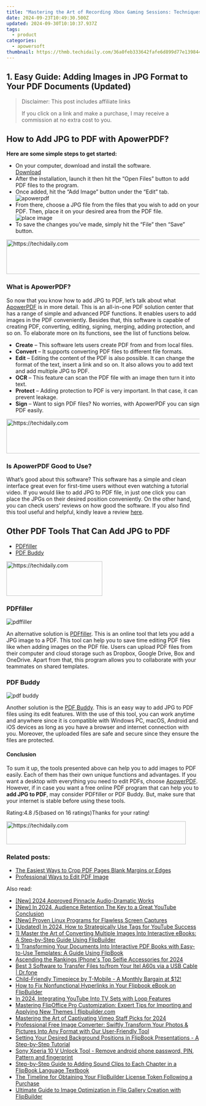 ```yaml
---
title: "Mastering the Art of Recording Xbox Gaming Sessions: Techniques for Xbox One and Xbox 360 Enthusiasts"
date: 2024-09-23T10:49:30.500Z
updated: 2024-09-30T10:10:37.937Z
tags:
  - product
categories:
  - apowersoft
thumbnail: https://thmb.techidaily.com/36a0feb333642fafe6d899d77e13984485a54242ddf28da6d8e7c4998067f22e.jpg
---
```


## 1. Easy Guide: Adding Images in JPG Format to Your PDF Documents (Updated)

>  Disclaimer: This post includes affiliate links
>
>  If you click on a link and make a purchase, I may receive a commission at no extra cost to you.
>

## How to Add JPG to PDF with ApowerPDF?

**Here are some simple steps to get started:**

* On your computer, download and install the software.  
[Download](https://tools.techidaily.com/apowersoft/products/)
* After the installation, launch it then hit the “Open Files” button to add PDF files to the program.
* Once added, hit the “Add Image” button under the “Edit” tab.  
![apowerpdf](https://www.apowersoft.com//webusupload.aoscdn.com/apowercom/wp-content/uploads/2020/07/add-image.jpg.webp)
* From there, choose a JPG file from the files that you wish to add on your PDF. Then, place it on your desired area from the PDF file.  
![place image](https://www.apowersoft.com//webusupload.aoscdn.com/apowercom/wp-content/uploads/2020/07/place-jpg.jpg.webp)
* To save the changes you’ve made, simply hit the “File” then “Save” button.

<!-- affiliate ads begin -->
<a href="https://unicoeye.pxf.io/c/5597632/2134236/18498" target="_top" id="2134236">
  <img src="//a.impactradius-go.com/display-ad/18498-2134236" border="0" alt="https://techidaily.com" width="728" height="90"/>
</a>
<img height="0" width="0" src="https://unicoeye.pxf.io/i/5597632/2134236/18498" style="position:absolute;visibility:hidden;" border="0" />
<!-- affiliate ads end -->

### What is ApowerPDF?

So now that you know how to add JPG to PDF, let’s talk about what [ApowerPDF](https://tools.techidaily.com/apowersoft/apower-pdf/) is in more detail. This is an all-in-one PDF solution center that has a range of simple and advanced PDF functions. It enables users to add images in the PDF conveniently. Besides that, this software is capable of creating PDF, converting, editing, signing, merging, adding protection, and so on. To elaborate more on its functions, see the list of functions below.

* **Create** – This software lets users create PDF from and from local files.
* **Convert** – It supports converting PDF files to different file formats.
* **Edit**  – Editing the content of the PDF is also possible. It can change the format of the text, insert a link and so on. It also allows you to add text and add multiple JPG to PDF.
* **OCR** – This feature can scan the PDF file with an image then turn it into text.
* **Protect** – Adding protection to PDF is very important. In that case, it can prevent leakage.
* **Sign** – Want to sign PDF files? No worries, with ApowerPDF you can sign PDF easily.

<!-- affiliate ads begin -->
<a href="https://aligracehair.sjv.io/c/5597632/1896560/19272" target="_top" id="1896560">
  <img src="//a.impactradius-go.com/display-ad/19272-1896560" border="0" alt="https://techidaily.com" width="728" height="90"/>
</a>
<img height="0" width="0" src="https://aligracehair.sjv.io/i/5597632/1896560/19272" style="position:absolute;visibility:hidden;" border="0" />
<!-- affiliate ads end -->

### Is ApowerPDF Good to Use?

What’s good about this software? This software has a simple and clean interface great even for first-time users without even watching a tutorial video. If you would like to add JPG to PDF file, in just one click you can place the JPGs on their desired position conveniently. On the other hand, you can check users’ reviews on how good the software. If you also find this tool useful and helpful, kindly leave a review [here](https://www.g2crowd.com/products/apowerpdf/reviews).

## Other PDF Tools That Can Add JPG to PDF

* [PDFfiller](https://tools.techidaily.com/apowersoft/products/)
* [PDF Buddy](https://tools.techidaily.com/apowersoft/products/)

<!-- affiliate ads begin -->
<a href="https://aligracehair.sjv.io/c/5597632/2135398/19272" target="_top" id="2135398">
  <img src="//a.impactradius-go.com/display-ad/19272-2135398" border="0" alt="https://techidaily.com" width="250" height="90"/>
</a>
<img height="0" width="0" src="https://aligracehair.sjv.io/i/5597632/2135398/19272" style="position:absolute;visibility:hidden;" border="0" />
<!-- affiliate ads end -->

### PDFfiller

![pdffiller](https://www.apowersoft.com//webusupload.aoscdn.com/apowercom/wp-content/uploads/2020/07/add-image-pdffiller.jpg.webp)

An alternative solution is [PDFfiller](https://www.pdffiller.com/en/categories/add-image.htm). This is an online tool that lets you add a JPG image to a PDF. This tool can help you to save time editing PDF files like when adding images on the PDF file. Users can upload PDF files from their computer and cloud storage such as Dropbox, Google Drive, Box and OneDrive. Apart from that, this program allows you to collaborate with your teammates on shared templates.

### PDF Buddy

![pdf buddy](https://www.apowersoft.com//webusupload.aoscdn.com/apowercom/wp-content/uploads/2020/07/add-jpg-using-pdfbuddy.jpg.webp)

Another solution is the [PDF Buddy](https://www.pdfbuddy.com/how-to/add-image-to-pdf). This is an easy way to add JPG to PDF files using its edit features. With the use of this tool, you can work anytime and anywhere since it is compatible with Windows PC, macOS, Android and iOS devices as long as you have a browser and internet connection with you. Moreover, the uploaded files are safe and secure since they ensure the files are protected.

#### Conclusion

To sum it up, the tools presented above can help you to add images to PDF easily. Each of them has their own unique functions and advantages. If you want a desktop with everything you need to edit PDFs, choose [ApowerPDF](https://tools.techidaily.com/apowersoft/apower-pdf/). However, if in case you want a free online PDF program that can help you to **add JPG to PDF**, may consider PDFfiller or PDF Buddy. But, make sure that your internet is stable before using these tools.

Rating:4.8 /5(based on 16 ratings)Thanks for your rating!

<!-- affiliate ads begin -->
<a href="https://aligracehair.sjv.io/c/5597632/2135404/19272" target="_top" id="2135404">
  <img src="//a.impactradius-go.com/display-ad/19272-2135404" border="0" alt="https://techidaily.com" width="468" height="60"/>
</a>
<img height="0" width="0" src="https://aligracehair.sjv.io/i/5597632/2135404/19272" style="position:absolute;visibility:hidden;" border="0" />
<!-- affiliate ads end -->

### Related posts:

* [The Easiest Ways to Crop PDF Pages Blank Margins or Edges](https://tools.techidaily.com/apowersoft/apower-pdf/)
* [Professional Ways to Edit PDF Image](https://tools.techidaily.com/apowersoft/apower-pdf/)

<ins class="adsbygoogle"
     style="display:block"
     data-ad-format="autorelaxed"
     data-ad-client="ca-pub-7571918770474297"
     data-ad-slot="1223367746"></ins>

<ins class="adsbygoogle"
     style="display:block"
     data-ad-client="ca-pub-7571918770474297"
     data-ad-slot="8358498916"
     data-ad-format="auto"
     data-full-width-responsive="true"></ins>

<span class="atpl-alsoreadstyle">Also read:</span>
<div><ul>
<li><a href="https://fox-links.techidaily.com/new-2024-approved-pinnacle-audio-dramatic-works/"><u>[New] 2024 Approved Pinnacle Audio-Dramatic Works</u></a></li>
<li><a href="https://youtube-tips.techidaily.com/n-2024-audience-retention-the-key-to-a-great-youtube-conclusion/"><u>[New] In 2024, Audience Retention The Key to a Great YouTube Conclusion</u></a></li>
<li><a href="https://screen-sharing-recording.techidaily.com/new-proven-linux-programs-for-flawless-screen-captures/"><u>[New] Proven Linux Programs for Flawless Screen Captures</u></a></li>
<li><a href="https://eaxpv-info.techidaily.com/updated-in-2024-how-to-strategically-use-tags-for-youtube-success/"><u>[Updated] In 2024, How to Strategically Use Tags for YouTube Success</u></a></li>
<li><a href="https://discover-comparisons.techidaily.com/1-master-the-art-of-converting-multiple-images-into-interactive-ebooks-a-step-by-step-guide-using-flipbuilder/"><u>1) Master the Art of Converting Multiple Images Into Interactive eBooks: A Step-by-Step Guide Using FlipBuilder</u></a></li>
<li><a href="https://discover-comparisons.techidaily.com/1-transforming-your-documents-into-interactive-pdf-books-with-easy-to-use-templates-a-guide-using-flipbook/"><u>1) Transforming Your Documents Into Interactive PDF Books with Easy-to-Use Templates: A Guide Using FlipBook</u></a></li>
<li><a href="https://article-files.techidaily.com/ascending-the-rankings-iphones-top-selfie-accessories-for-2024/"><u>Ascending the Rankings IPhone's Top Selfie Accessories for 2024</u></a></li>
<li><a href="https://blog-min.techidaily.com/best-3-software-to-transfer-files-tofrom-your-itel-a60s-via-a-usb-cable-drfone-by-drfone-transfer-from-android-transfer-from-android/"><u>Best 3 Software to Transfer Files to/from Your Itel A60s via a USB Cable | Dr.fone</u></a></li>
<li><a href="https://techidaily.com/child-friendly-timepiece-by-t-mobile-a-monthly-bargain-at-12/"><u>Child-Friendly Timepiece by T-Mobile - A Monthly Bargain at $12!</u></a></li>
<li><a href="https://discover-comparisons.techidaily.com/how-to-fix-nonfunctional-hyperlinks-in-your-flipbook-ebook-on-flipbuilder/"><u>How to Fix Nonfunctional Hyperlinks in Your Flipbook eBook on FlipBuilder</u></a></li>
<li><a href="https://youtube-stream.techidaily.com/in-2024-integrating-youtube-into-tv-sets-with-loop-features/"><u>In 2024, Integrating YouTube Into TV Sets with Loop Features</u></a></li>
<li><a href="https://discover-comparisons.techidaily.com/mastering-flipoffice-pro-customization-expert-tips-for-importing-and-applying-new-themes-flipbuildercom/"><u>Mastering FlipOffice Pro Customization: Expert Tips for Importing and Applying New Themes | flipbuilder.com</u></a></li>
<li><a href="https://vimeo-videos.techidaily.com/mastering-the-art-of-captivating-vimeo-staff-picks-for-2024/"><u>Mastering the Art of Captivating Vimeo Staff Picks for 2024</u></a></li>
<li><a href="https://discover-comparisons.techidaily.com/professional-free-image-converter-swiftly-transform-your-photos-and-pictures-into-any-format-with-our-user-friendly-tool/"><u>Professional Free Image Converter: Swiftly Transform Your Photos & Pictures Into Any Format with Our User-Friendly Tool</u></a></li>
<li><a href="https://discover-comparisons.techidaily.com/setting-your-desired-background-positions-in-flipbook-presentations-a-step-by-step-tutorial/"><u>Setting Your Desired Background Positions in FlipBook Presentations - A Step-by-Step Tutorial</u></a></li>
<li><a href="https://techidaily.com/sony-xperia-10-v-unlock-tool-remove-android-phone-password-pin-pattern-and-fingerprint-by-drfone-android-unlock-android-unlock/"><u>Sony Xperia 10 V Unlock Tool - Remove android phone password, PIN, Pattern and fingerprint</u></a></li>
<li><a href="https://discover-comparisons.techidaily.com/step-by-step-guide-to-adding-sound-clips-to-each-chapter-in-a-flipbook-language-textbook/"><u>Step-by-Step Guide to Adding Sound Clips to Each Chapter in a FlipBook Language Textbook</u></a></li>
<li><a href="https://discover-comparisons.techidaily.com/the-timeline-for-obtaining-your-flipbuilder-license-token-following-a-purchase/"><u>The Timeline for Obtaining Your FlipBuilder License Token Following a Purchase</u></a></li>
<li><a href="https://discover-comparisons.techidaily.com/ultimate-guide-to-image-optimization-in-flip-gallery-creation-with-flipbuilder/"><u>Ultimate Guide to Image Optimization in Flip Gallery Creation with FlipBuilder</u></a></li>
</ul></div>

